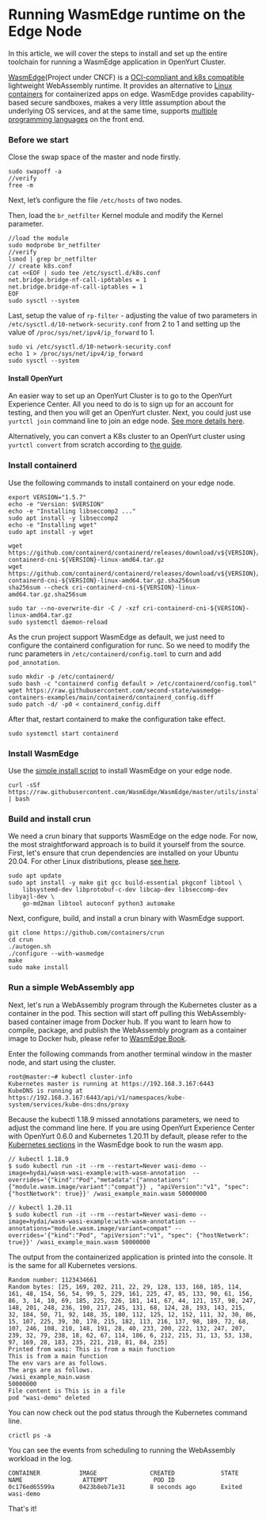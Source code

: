 # Running WasmEdge runtime on the Edge Node

In this article, we will cover the steps to install and set up the entire toolchain for running a WasmEdge application in OpenYurt Cluster.

[WasmEdge](https://wasmedge.org/)(Project under CNCF) is a [OCI-compliant and k8s compatible](https://wasmedge.org/book/en/kubernetes.html) lightweight WebAssembly runtime. It provides an alternative to [Linux containers](https://wasmedge.org/wasm_linux_container/) for containerized apps on edge. WasmEdge provides capability-based secure sandboxes, makes a very little assumption about the underlying OS services, and at the same time, supports [multiple programming languages](https://wasmedge.org/book/en/dev.html) on the front end. 

### Before we start

Close the swap space of the master and node firstly.

```
sudo swapoff -a
//verify    
free -m
```

Next, let’s configure the file `/etc/hosts` of two nodes.


Then, load the `br_netfilter` Kernel module and modify the Kernel parameter.

```
//load the module
sudo modprobe br_netfilter
//verify   
lsmod | grep br_netfilter
// create k8s.conf
cat <<EOF | sudo tee /etc/sysctl.d/k8s.conf
net.bridge.bridge-nf-call-ip6tables = 1
net.bridge.bridge-nf-call-iptables = 1
EOF
sudo sysctl --system 
```

Last, setup the value of  `rp-filter` - adjusting the value of two parameters in `/etc/sysctl.d/10-network-security.conf` from 2 to 1 and setting up the value of `/proc/sys/net/ipv4/ip_forward` to 1.

```
sudo vi /etc/sysctl.d/10-network-security.conf 
echo 1 > /proc/sys/net/ipv4/ip_forward
sudo sysctl --system
```

#### Install OpenYurt

An easier way to set up an OpenYurt Cluster is to go to the OpenYurt Experience Center. All you need to do is to sign up for an account for testing, and then you will get an OpenYurt cluster. Next, you could just use `yurtctl join` command line to join an edge node. [See more details here](https://openyurt.io/docs/installation/openyurt-experience-center/overview/).

Alternatively, you can convert a K8s  cluster to an OpenYurt cluster using `yurtctl convert` from scratch according to [the guide](https://openyurt.io/docs/next/installation/yurtctl-convert-revert).

### Install containerd

Use the following commands to install containerd on your edge node.

```
export VERSION="1.5.7"
echo -e "Version: $VERSION"
echo -e "Installing libseccomp2 ..."
sudo apt install -y libseccomp2
echo -e "Installing wget"
sudo apt install -y wget

wget https://github.com/containerd/containerd/releases/download/v${VERSION}/cri-containerd-cni-${VERSION}-linux-amd64.tar.gz
wget https://github.com/containerd/containerd/releases/download/v${VERSION}/cri-containerd-cni-${VERSION}-linux-amd64.tar.gz.sha256sum 
sha256sum --check cri-containerd-cni-${VERSION}-linux-amd64.tar.gz.sha256sum

sudo tar --no-overwrite-dir -C / -xzf cri-containerd-cni-${VERSION}-linux-amd64.tar.gz
sudo systemctl daemon-reload
```


As the crun project support WasmEdge as default, we just need to configure the containerd configuration for runc. So we need to modify the runc parameters in `/etc/containerd/config.toml` to curn and add `pod_annotation`.

```
sudo mkdir -p /etc/containerd/
sudo bash -c "containerd config default > /etc/containerd/config.toml"
wget https://raw.githubusercontent.com/second-state/wasmedge-containers-examples/main/containerd/containerd_config.diff
sudo patch -d/ -p0 < containerd_config.diff
```

After that, restart containerd to make the configuration take effect.

```
sudo systemctl start containerd
```

### Install WasmEdge

Use the [simple install script](https://wasmedge.org/book/en/start/install.html) to install WasmEdge on your edge node. 

```
curl -sSf https://raw.githubusercontent.com/WasmEdge/WasmEdge/master/utils/install.sh | bash
```

### Build and install crun

We need a crun binary that supports WasmEdge on the edge node. For now, the most straightforward approach is to build it yourself from the source. First, let's ensure that crun dependencies are installed on your Ubuntu 20.04. For other Linux distributions, please [see here](https://github.com/containers/crun#readme).

```
sudo apt update
sudo apt install -y make git gcc build-essential pkgconf libtool \
    libsystemd-dev libprotobuf-c-dev libcap-dev libseccomp-dev libyajl-dev \
    go-md2man libtool autoconf python3 automake
```

Next, configure, build, and install a crun binary with WasmEdge support.

```
git clone https://github.com/containers/crun
cd crun
./autogen.sh
./configure --with-wasmedge
make
sudo make install
```

### Run a simple WebAssembly app

Next, let's run a WebAssembly program through the Kubernetes cluster as a container in the pod. This section will start off pulling this WebAssembly-based container image from Docker hub. If you want to learn how to compile, package, and publish the WebAssembly program as a container image to Docker hub, please refer to [WasmEdge Book](https://wasmedge.org/book/en/kubernetes/demo/wasi.html).

Enter the following commands from another terminal window in the master node, and start using the cluster.

```
root@master:~# kubectl cluster-info
Kubernetes master is running at https://192.168.3.167:6443
KubeDNS is running at https://192.168.3.167:6443/api/v1/namespaces/kube-system/services/kube-dns:dns/proxy
```

Because the kubectl 1.18.9 missed annotations parameters, we need to adjust the command line here. If you are using OpenYurt Experience Center with OpenYurt 0.6.0 and Kubernetes 1.20.11 by default, please refer to the [Kubernetes sections](https://wasmedge.org/book/en/kubernetes/kubernetes.html) in the WasmEdge book to run the wasm app.

```
// kubectl 1.18.9
$ sudo kubectl run -it --rm --restart=Never wasi-demo --image=hydai/wasm-wasi-example:with-wasm-annotation  --overrides='{"kind":"Pod","metadata":{"annotations":{"module.wasm.image/variant":"compat"}} , "apiVersion":"v1", "spec": {"hostNetwork": true}}' /wasi_example_main.wasm 50000000

// kubectl 1.20.11
$ ​​sudo kubectl run -it --rm --restart=Never wasi-demo --image=hydai/wasm-wasi-example:with-wasm-annotation --annotations="module.wasm.image/variant=compat" --overrides='{"kind":"Pod", "apiVersion":"v1", "spec": {"hostNetwork": true}}' /wasi_example_main.wasm 50000000
```

The output from the containerized application is printed into the console. It is the same for all Kubernetes versions.

```
Random number: 1123434661
Random bytes: [25, 169, 202, 211, 22, 29, 128, 133, 168, 185, 114, 161, 48, 154, 56, 54, 99, 5, 229, 161, 225, 47, 85, 133, 90, 61, 156, 86, 3, 14, 10, 69, 185, 225, 226, 181, 141, 67, 44, 121, 157, 98, 247, 148, 201, 248, 236, 190, 217, 245, 131, 68, 124, 28, 193, 143, 215, 32, 184, 50, 71, 92, 148, 35, 180, 112, 125, 12, 152, 111, 32, 30, 86, 15, 107, 225, 39, 30, 178, 215, 182, 113, 216, 137, 98, 189, 72, 68, 107, 246, 108, 210, 148, 191, 28, 40, 233, 200, 222, 132, 247, 207, 239, 32, 79, 238, 18, 62, 67, 114, 186, 6, 212, 215, 31, 13, 53, 138, 97, 169, 28, 183, 235, 221, 218, 81, 84, 235]
Printed from wasi: This is from a main function
This is from a main function
The env vars are as follows.
The args are as follows.
/wasi_example_main.wasm
50000000
File content is This is in a file
pod "wasi-demo" deleted
```

You can now check out the pod status through the Kubernetes command line.

```
crictl ps -a
```

You can see the events from scheduling to running the WebAssembly workload in the log. 

```
CONTAINER           IMAGE               CREATED             STATE               
NAME                 ATTEMPT             POD ID
0c176ed65599a       0423b8eb71e31       8 seconds ago       Exited              wasi-demo    
```

That's it!


